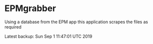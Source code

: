 # EPMgrabber
Using a database from the EPM app this application scrapes the files as required


Latest backup: Sun Sep 1 11:47:01 UTC 2019

